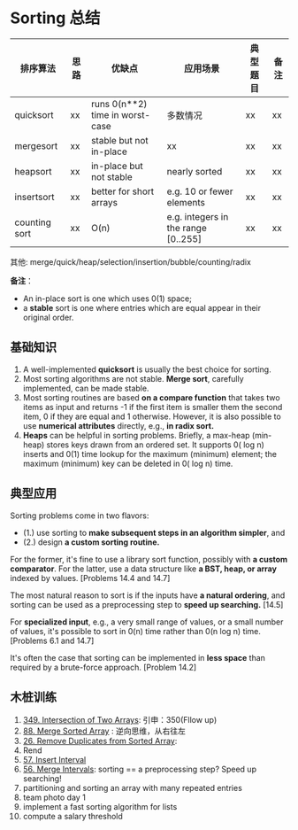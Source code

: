 # Sorting 总结

|    排序算法    |思路 |  优缺点 | 应用场景| 典型题目 | 备注 | 
| ---------- | --- | ---------- | --- | --- | --- |
| quicksort | xx |runs 0(n**2) time in worst-case | 多数情况 | xx | xx |
| mergesort | xx | stable but not in-place | xx | xx | xx |
| heapsort | xx | in-place but not stable | nearly sorted | xx | xx |
| insertsort | xx | better for short arrays |  e.g. 10 or fewer elements | xx | xx |
| counting sort | xx | O(n)|  e.g. integers in the range [0..255] | xx | xx |

其他: merge/quick/heap/selection/insertion/bubble/counting/radix 

**备注**：

- An in-place sort is one which uses 0(1) space; 
- a **stable** sort is one where entries which are equal appear in their original order.


## 基础知识

1. A well-implemented **quicksort** is usually the best choice for sorting. 
2. Most sorting algorithms are not stable. **Merge sort**, carefully implemented, can be made stable.
3. Most sorting routines are based **on a compare function** that takes two items as input and returns -1 if the first item is smaller them the second item, 0 if they are equal and 1 otherwise. However, it is also possible to use **numerical attributes** directly, e.g., **in radix sort.**
4. **Heaps** can be helpful in sorting problems. Briefly, a max-heap (min-heap) stores keys drawn from an ordered set. It supports 0( log n) inserts and 0(1) time lookup for the maximum (minimum) element; the maximum (minimum) key can be deleted in 0( log n) time. 

## 典型应用

Sorting problems come in two flavors: 
 
*  (1.) use sorting to **make subsequent steps in an algorithm simpler**, and 
*  (2.) design **a custom sorting routine.** 
  
 For the former, it's fine to use a library sort function, possibly with **a custom comparator**. For the latter, use a data structure like **a BST, heap, or array** indexed by values. [Problems 14.4 and 14.7]
 
The most natural reason to sort is if the inputs have **a natural ordering**, and sorting can be used as a preprocessing step to **speed up searching.** [14.5]

For **specialized input**, e.g., a very small range of values, or a small number of values, it's possible to sort in 0(n) time rather than 0(n log n) time. [Problems 6.1 and 14.7]

It's often the case that sorting can be implemented in **less space** than required by a brute-force approach. [Problem 14.2]


## 木桩训练

1. [349. Intersection of Two Arrays](https://leetcode.com/problems/intersection-of-two-arrays/description/): 引申：350(Fllow up)
2. [88. Merge Sorted Array](https://leetcode.com/problems/merge-sorted-array/description/) : 逆向思维，从右往左
3. [26. Remove Duplicates from Sorted Array](https://leetcode.com/problems/remove-duplicates-from-sorted-array/description/):
4. Rend
5. [57. Insert Interval](https://leetcode.com/problems/insert-interval/description/)
6. [56. Merge Intervals](https://leetcode.com/problems/merge-intervals/description/): sorting == a preprocessing step? Speed up searching!
7. partitioning and sorting an array with many repeated entries 
8. team photo day 1 
9. implement a fast sorting algorithm for lists
10. compute a salary threshold


